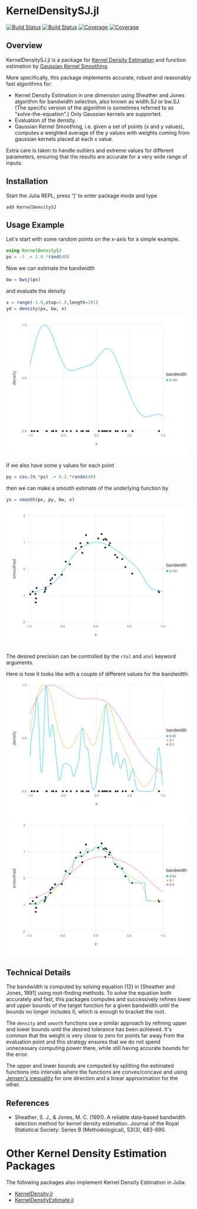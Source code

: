 # KernelDensitySJ.jl

[![Build Status](https://travis-ci.com/rasmushenningsson/KernelDensitySJ.jl.svg?branch=master)](https://travis-ci.com/rasmushenningsson/KernelDensitySJ.jl)
[![Build Status](https://ci.appveyor.com/api/projects/status/github/rasmushenningsson/KernelDensitySJ.jl?svg=true)](https://ci.appveyor.com/project/rasmushenningsson/KernelDensitySJ-jl)
[![Coverage](https://codecov.io/gh/rasmushenningsson/KernelDensitySJ.jl/branch/master/graph/badge.svg)](https://codecov.io/gh/rasmushenningsson/KernelDensitySJ.jl)
[![Coverage](https://coveralls.io/repos/github/rasmushenningsson/KernelDensitySJ.jl/badge.svg?branch=master)](https://coveralls.io/github/rasmushenningsson/KernelDensitySJ.jl?branch=master)

## Overview

KernelDensitySJ.jl is a package for [Kernel Density Estimation](https://en.wikipedia.org/wiki/Kernel_density_estimation) and function estimation by [Gaussian Kernel Smoothing](https://en.wikipedia.org/wiki/Kernel_smoother#Gaussian_kernel_smoother).

More specifically, this package implements accurate, robust and reasonably fast algorithms for:

* Kernel Density Estimation in one dimension using Sheather and Jones algorithm for bandwidth selection, also known as width.SJ or bw.SJ. (The specific version of the algorithm is sometimes referred to as "solve-the-equation".) Only Gaussian kernels are supported.
* Evaluation of the density.
* Gaussian Kernel Smoothing, i.e. given a set of points (x and y values), computes a weighted average of the y values with weights coming from gaussian kernels placed at each x value.

Extra care is taken to handle outliers and extreme values for different parameters, ensuring that the results are accurate for a very wide range of inputs.

## Installation
Start the Julia REPL, press ']' to enter package mode and type
```
add KernelDensitySJ
```

## Usage Example
Let's start with some random points on the x-axis for a simple example.
```julia
using KernelDensitySJ
px = -1 .+ 2.0.*rand(40)
```
Now we can estimate the bandwidth
```julia
bw = bwsj(px)
```
and evaluate the density
```julia
x = range(-1.0,stop=1.0,length=201)
yd = density(px, bw, x)
```
![density](https://raw.githubusercontent.com/rasmushenningsson/KernelDensitySJ.jl/master/images/pl3.svg)


If we also have some y values for each point
```julia
py = cos.(π.*px) .+ 0.2.*randn(40)
```
then we can make a smooth estimate of the underlying function by
```julia
ys = smooth(px, py, bw, x)
```
![smooth](https://raw.githubusercontent.com/rasmushenningsson/KernelDensitySJ.jl/master/images/pl4.svg)


The desired precision can be controlled by the `rtol` and `atol` keyword arguments.


Here is how it looks like with a couple of different values for the bandwidth:
![density2](https://raw.githubusercontent.com/rasmushenningsson/KernelDensitySJ.jl/master/images/pl1.svg)
![smooth2](https://raw.githubusercontent.com/rasmushenningsson/KernelDensitySJ.jl/master/images/pl2.svg)


## Technical Details
The bandwidth is computed by solving equation (12) in [Sheather and Jones, 1991] using root-finding methods.
To solve the equation both accurately and fast, this packages computes and successively refines lower and upper bounds of the target function for a given bandwidth until the bounds no longer includes 0, which is enough to bracket the root.

The `density` and `smooth` functions use a similar approach by refining upper and lower bounds until the desired tolerance has been achieved. It's common that the weight is very close to zero for points far away from the evaluation point and this strategy ensures that we do not spend unnecessary computing power there, while still having accurate bounds for the error.

The upper and lower bounds are computed by splitting the estimated functions into intervals where the functions are convex/concave and using [Jensen's inequality](https://en.wikipedia.org/wiki/Jensen's_inequality) for one direction and a linear approximation for the other.



## References
* Sheather, S. J., & Jones, M. C. (1991). A reliable data‐based bandwidth selection method for kernel density estimation. Journal of the Royal Statistical Society: Series B (Methodological), 53(3), 683-690.


# Other Kernel Density Estimation Packages
The following packages also implement Kernel Density Estimation in Julia:

* [KernelDensity.jl](https://github.com/JuliaStats/KernelDensity.jl)
* [KernelDensityEstimate.jl](https://github.com/JuliaRobotics/KernelDensityEstimate.jl)
